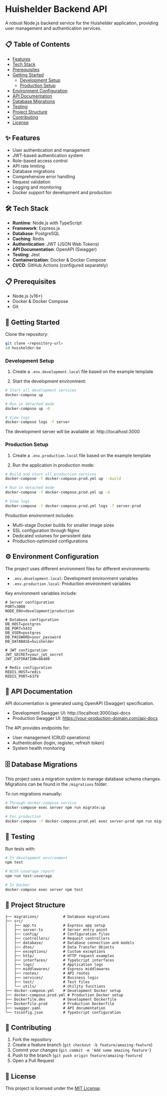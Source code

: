 # Huishelder Backend API

A robust Node.js backend service for the Huishelder application, providing user management and authentication services.

## 📋 Table of Contents

- [Features](#features)
- [Tech Stack](#tech-stack)
- [Prerequisites](#prerequisites)
- [Getting Started](#getting-started)
  - [Development Setup](#development-setup)
  - [Production Setup](#production-setup)
- [Environment Configuration](#environment-configuration)
- [API Documentation](#api-documentation)
- [Database Migrations](#database-migrations)
- [Testing](#testing)
- [Project Structure](#project-structure)
- [Contributing](#contributing)
- [License](#license)

## ✨ Features

- User authentication and management
- JWT-based authentication system
- Role-based access control
- API rate limiting
- Database migrations
- Comprehensive error handling
- Request validation
- Logging and monitoring
- Docker support for development and production

## 🛠️ Tech Stack

- **Runtime**: Node.js with TypeScript
- **Framework**: Express.js
- **Database**: PostgreSQL
- **Caching**: Redis
- **Authentication**: JWT (JSON Web Tokens)
- **API Documentation**: OpenAPI (Swagger)
- **Testing**: Jest
- **Containerization**: Docker & Docker Compose
- **CI/CD**: GitHub Actions (configured separately)

## 📋 Prerequisites

- Node.js (v16+)
- Docker & Docker Compose
- Git

## 🚀 Getting Started

Clone the repository:

```bash
git clone <repository-url>
cd huishelder-be
```

### Development Setup

1. Create a `.env.development.local` file based on the example template

2. Start the development environment:

```bash
# Start all development services
docker-compose up

# Run in detached mode
docker-compose up -d

# View logs
docker-compose logs -f server
```

The development server will be available at: http://localhost:3000

### Production Setup

1. Create a `.env.production.local` file based on the example template

2. Run the application in production mode:

```bash
# Build and start all production services
docker-compose -f docker-compose.prod.yml up --build

# Run in detached mode
docker-compose -f docker-compose.prod.yml up -d

# View logs
docker-compose -f docker-compose.prod.yml logs -f server-prod
```

Production environment includes:

- Multi-stage Docker builds for smaller image sizes
- SSL configuration through Nginx
- Dedicated volumes for persistent data
- Production-optimized configurations

## ⚙️ Environment Configuration

The project uses different environment files for different environments:

- `.env.development.local`: Development environment variables
- `.env.production.local`: Production environment variables

Key environment variables include:

```
# Server configuration
PORT=3000
NODE_ENV=development|production

# Database configuration
DB_HOST=postgres
DB_PORT=5432
DB_USER=postgres
DB_PASSWORD=your_password
DB_DATABASE=huishelder

# JWT configuration
JWT_SECRET=your_jwt_secret
JWT_EXPIRATION=86400

# Redis configuration
REDIS_HOST=redis
REDIS_PORT=6379
```

## 📝 API Documentation

API documentation is generated using OpenAPI (Swagger) specification.

- Development Swagger UI: http://localhost:3000/api-docs
- Production Swagger UI: https://your-production-domain.com/api-docs

The API provides endpoints for:

- User management (CRUD operations)
- Authentication (login, register, refresh token)
- System health monitoring

## 🗄️ Database Migrations

This project uses a migration system to manage database schema changes. Migrations can be found in the `/migrations` folder.

To run migrations manually:

```bash
# Through docker-compose service
docker-compose exec server npm run migrate:up

# For production
docker-compose -f docker-compose.prod.yml exec server-prod npm run migrate:up
```

## 🧪 Testing

Run tests with:

```bash
# In development environment
npm test

# With coverage report
npm run test:coverage

# In Docker
docker-compose exec server npm test
```

## 📁 Project Structure

```
├── migrations/           # Database migrations
├── src/
│   ├── app.ts            # Express app setup
│   ├── server.ts         # Server entry point
│   ├── config/           # Configuration files
│   ├── controllers/      # Request controllers
│   ├── database/         # Database connection and models
│   ├── dtos/             # Data Transfer Objects
│   ├── exceptions/       # Custom exceptions
│   ├── http/             # HTTP request examples
│   ├── interfaces/       # TypeScript interfaces
│   ├── logs/             # Application logs
│   ├── middlewares/      # Express middlewares
│   ├── routes/           # API routes
│   ├── services/         # Business logic
│   ├── test/             # Test files
│   └── utils/            # Utility functions
├── docker-compose.yml    # Development Docker setup
├── docker-compose.prod.yml # Production Docker setup
├── Dockerfile.dev        # Development Dockerfile
├── Dockerfile.prod       # Production Dockerfile
├── swagger.yaml          # API documentation
└── tsconfig.json         # TypeScript configuration
```

## 👥 Contributing

1. Fork the repository
2. Create a feature branch (`git checkout -b feature/amazing-feature`)
3. Commit your changes (`git commit -m 'Add some amazing feature'`)
4. Push to the branch (`git push origin feature/amazing-feature`)
5. Open a Pull Request

## 📄 License

This project is licensed under the [MIT License](LICENSE).
